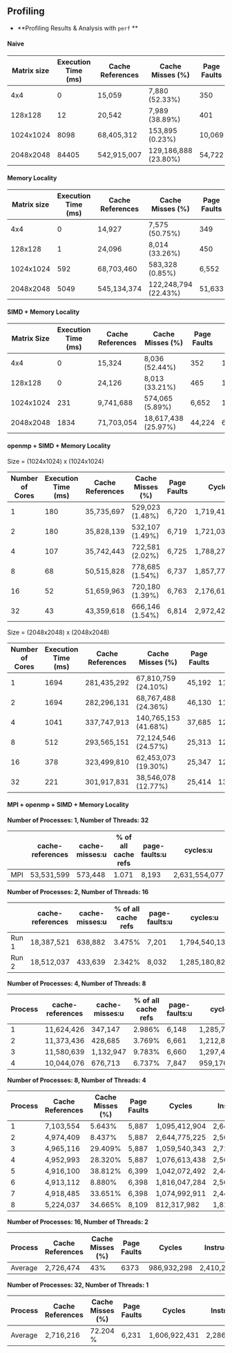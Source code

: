 ## Profiling 

- **Profiling Results & Analysis with `perf` **

#### Naive

| Matrix size | Execution Time (ms) | Cache References | Cache Misses (%)     | Page Faults | Cycles          | Instructions (insn per cycle) | Time Elapsed (s) | User Time (s) | Sys Time (s) |
| ----------- | ------------------- | ---------------- | -------------------- | ----------- | --------------- | ----------------------------- | ---------------- | ------------- | ------------ |
| 4x4         | 0                   | 15,059           | 7,880 (52.33%)       | 350         | 1,645,064       | 1,499,957 (0.91)              | 0.006876428      | 0.001486000   | 0.000743000  |
| 128x128     | 12                  | 20,542           | 7,989 (38.89%)       | 401         | 45,638,597      | 92,867,897 (2.03)             | 0.024913198      | 0.015714000   | 0.001964000  |
| 1024x1024   | 8098                | 68,405,312       | 153,895 (0.23%)      | 10,069      | 23,902,613,961  | 35,919,507,009 (1.50)         | 8.410229329      | 8.265018000   | 0.029934000  |
| 2048x2048   | 84405               | 542,915,007      | 129,186,888 (23.80%) | 54,722      | 245,535,142,712 | 281,103,204,474 (1.14)        | 85.622553390     | 84.912009000  | 0.132696000  |

#### Memory Locality


| Matrix size | Execution Time (ms) | Cache References | Cache Misses (%)     | Page Faults | Cycles         | Instructions (insn per cycle) | Time Elapsed (s) | User Time (s) | Sys Time (s) |
| ----------- | ------------------- | ---------------- | -------------------- | ----------- | -------------- | ----------------------------- | ---------------- | ------------- | ------------ |
| 4x4         | 0                   | 14,927           | 7,575 (50.75%)       | 349         | 1,634,691      | 1,508,247 (0.92)              | 0.006073757      | 0.000703000   | 0.001406000  |
| 128x128     | 1                   | 24,096           | 8,014 (33.26%)       | 450         | 14,265,534     | 41,337,323 (2.90)             | 0.010781986      | 0.004723000   | 0.002361000  |
| 1024x1024   | 592                 | 68,703,460       | 583,328 (0.85%)      | 6,552       | 2,508,334,843  | 9,916,745,223 (3.95)          | 1.011168101      | 0.878656000   | 0.035945000  |
| 2048x2048   | 5049                | 545,134,374      | 122,248,794 (22.43%) | 51,633      | 16,556,640,721 | 66,554,110,649 (4.02)         | 6.263003508      | 5.742302000   | 0.148697000  |

#### **SIMD + Memory Locality**


| Matrix Size | Execution Time (ms) | Cache References | Cache Misses (%)    | Page Faults | Cycles        | Instructions (insn per cycle) | Time Elapsed (s) | User Time (s) | Sys Time (s) |
| ----------- | ------------------- | ---------------- | ------------------- | ----------- | ------------- | ----------------------------- | ---------------- | ------------- | ------------ |
| 4x4         | 0                   | 15,324           | 8,036 (52.44%)      | 352         | 1,658,805     | 1,525,188 (0.92)              | 0.005522463      | 0.001371000   | 0.000685000  |
| 128x128     | 0                   | 24,126           | 8,013 (33.21%)      | 465         | 11,883,415    | 29,497,713 (2.48)             | 0.009254048      | 0.006170000   | 0.000000000  |
| 1024x1024   | 231                 | 9,741,688        | 574,065 (5.89%)     | 6,652       | 1,382,821,719 | 3,855,495,348 (2.79)          | 0.646677788      | 0.531073000   | 0.021961000  |
| 2048x2048   | 1834                | 71,703,054       | 18,617,438 (25.97%) | 44,224      | 6,640,389,416 | 18,087,217,743 (2.72)         | 3.051195702      | 2.553388000   | 0.133072000  |

#### **openmp + SIMD + Memory Locality**

Size = (1024x1024) x  (1024x1024)


| Number of Cores | Execution Time (ms) | Cache References | Cache Misses (%) | Page Faults | Cycles        | Instructions (insn per cycle) | Time Elapsed (s) | User Time (s) | Sys Time (s) |
| --------------- | ------------------- | ---------------- | ---------------- | ----------- | ------------- | ----------------------------- | ---------------- | ------------- | ------------ |
| 1               | 180                 | 35,735,697       | 529,023 (1.48%)  | 6,720       | 1,719,419,319 | 3,745,134,379 (2.18)          | 0.608006180      | 0.655374000   | 0.033915000  |
| 2               | 180                 | 35,828,139       | 532,107 (1.49%)  | 6,719       | 1,721,031,788 | 3,745,488,445 (2.18)          | 0.607123866      | 0.664244000   | 0.024934000  |
| 4               | 107                 | 35,742,443       | 722,581 (2.02%)  | 6,725       | 1,788,278,975 | 3,756,960,867 (2.10)          | 0.541872765      | 0.713217000   | 0.034010000  |
| 8               | 68                  | 50,515,828       | 778,685 (1.54%)  | 6,737       | 1,857,770,853 | 3,777,157,390 (2.03)          | 0.533851150      | 0.789563000   | 0.042976000  |
| 16              | 52                  | 51,659,963       | 720,180 (1.39%)  | 6,763       | 2,176,615,555 | 3,820,804,788 (1.76)          | 0.516569947      | 0.990392000   | 0.044151000  |
| 32              | 43                  | 43,359,618       | 666,146 (1.54%)  | 6,814       | 2,972,420,024 | 3,922,431,309 (1.32)          | 0.512431069      | 1.430720000   | 0.069196000  |

Size = (2048x2048) x  (2048x2048)

| Number of Cores | Execution Time (ms) | Cache References | Cache Misses (%)     | Page Faults | Cycles         | Instructions (insn per cycle) | Time Elapsed (s) | User Time (s) | Sys Time (s) |
| --------------- | ------------------- | ---------------- | -------------------- | ----------- | -------------- | ----------------------------- | ---------------- | ------------- | ------------ |
| 1               | 1694                | 281,435,292      | 67,810,759 (24.10%)  | 45,192      | 11,600,419,676 | 20,329,444,499 (1.75)         | 3.342514567      | 4.497190000   | 0.134855000  |
| 2               | 1694                | 282,296,131      | 68,767,488 (24.36%)  | 46,130      | 11,607,809,489 | 20,337,826,665 (1.75)         | 3.341796224      | 4.511263000   | 0.123787000  |
| 4               | 1041                | 337,747,913      | 140,765,153 (41.68%) | 37,685      | 12,044,433,638 | 20,348,731,391 (1.69)         | 2.795482975      | 4.696208000   | 0.148626000  |
| 8               | 512                 | 293,565,151      | 72,124,546 (24.57%)  | 25,313      | 12,358,982,875 | 20,375,709,121 (1.65)         | 2.268546157      | 4.904354000   | 0.129824000  |
| 16              | 378                 | 323,499,810      | 62,453,073 (19.30%)  | 25,347      | 12,937,708,531 | 20,421,322,398 (1.58)         | 2.066236412      | 5.331375000   | 0.131614000  |
| 32              | 221                 | 301,917,831      | 38,546,078 (12.77%)  | 25,414      | 13,058,545,816 | 20,467,635,895 (1.57)         | 1.912390218      | 5.734781000   | 0.143543000  |

#### MPI + **openmp + SIMD + Memory Locality**

**Number of Processes: 1, Number of Threads: 32**

|      | cache-references | cache-misses:u | % of all cache refs | page-faults:u | cycles:u      | instructions:u | insn per cycle | seconds time elapsed | seconds user | seconds sys |
| ---- | ---------------- | -------------- | ------------------- | ------------- | ------------- | -------------- | -------------- | -------------------- | ------------ | ----------- |
| MPI  | 53,531,599       | 573,448        | 1.071               | 8,193         | 2,631,554,077 | 3,145,888,030  | 1.2            | 0.40927466           | 1.313346     | 0.047192    |



**Number of Processes: 2, Number of Threads: 16**

|       | cache-references | cache-misses:u | % of all cache refs | page-faults:u | cycles:u      | instructions:u | insn per cycle | seconds time elapsed | seconds user | seconds sys |
| ----- | ---------------- | -------------- | ------------------- | ------------- | ------------- | -------------- | -------------- | -------------------- | ------------ | ----------- |
| Run 1 | 18,387,521       | 638,882        | 3.475%              | 7,201         | 1,794,540,131 | 3,103,282,451  | 1.73           | 0.403728107          | 0.863765000  | 0.022835000 |
| Run 2 | 18,512,037       | 433,639        | 2.342%              | 8,032         | 1,285,180,822 | 2,355,963,191  | 1.83           | 0.544637732          | 0.674788000  | 0.046545000 |

**Number of Processes: 4, Number of Threads: 8**

| Process | cache-references | cache-misses:u | % of all cache refs | page-faults:u | cycles:u      | instructions:u | insn per cycle | seconds time elapsed | seconds user | seconds sys |
| ------- | ---------------- | -------------- | ------------------- | ------------- | ------------- | -------------- | -------------- | -------------------- | ------------ | ----------- |
| 1       | 11,624,426       | 347,147        | 2.986%              | 6,148         | 1,285,759,934 | 2.13           | 0.411279954    | 0.549887000          | 0.039560000  | 0.039560000 |
| 2       | 11,373,436       | 428,685        | 3.769%              | 6,661         | 1,212,875,856 | 2.24           | 0.798180252    | 0.555392000          | 0.030021000  | 0.030021000 |
| 3       | 11,580,639       | 1,132,947      | 9.783%              | 6,660         | 1,297,436,685 | 2.10           | 0.405662909    | 0.568450000          | 0.036899000  | 0.036899000 |
| 4       | 10,044,076       | 676,713        | 6.737%              | 7,847         | 959,176,494   | 2.09           | 0.864433109    | 0.450446000          | 0.049157000  | 0.049157000 |

**Number of Processes: 8, Number of Threads: 4**

| Process | Cache References | Cache Misses (%) | Page Faults | Cycles        | Instructions  | Instructions per Cycle |
| ------- | ---------------- | ---------------- | ----------- | ------------- | ------------- | ---------------------- |
| 1       | 7,103,554        | 5.643%           | 5,887       | 1,095,412,904 | 2,644,775,225 | 2.41                   |
| 2       | 4,974,409        | 8.437%           | 5,887       | 2,644,775,225 | 2,565,722,673 | 2.49                   |
| 3       | 4,965,116        | 29.409%          | 5,887       | 1,059,540,343 | 2,714,194,905 | 2.42                   |
| 4       | 4,952,993        | 28.320%          | 5,887       | 1,076,613,438 | 2,562,567,134 | 2.39                   |
| 5       | 4,916,100        | 38.812%          | 6,399       | 1,042,072,492 | 2,440,878,243 | 2.27                   |
| 6       | 4,913,112        | 8.880%           | 6,398       | 1,816,047,284 | 2,562,567,134 | 2.46                   |
| 7       | 4,918,485        | 33.651%          | 6,398       | 1,074,992,911 | 2,440,878,243 | 2.27                   |
| 8       | 5,224,037        | 34.665%          | 8,109       | 812,317,982   | 1,816,047,284 | 2.24                   |

**Number of Processes: 16, Number of Threads: 2**

| Process | Cache References | Cache Misses (%) | Page Faults | Cycles      | Instructions  | Instructions per Cycle |
| ------- | ---------------- | ---------------- | ----------- | ----------- | ------------- | ---------------------- |
| Average | 2,726,474        | 43%              | 6373        | 986,932,298 | 2,410,212,529 | 2.43                   |

**Number of Processes: 32, Number of Threads: 1**

| Process | Cache References | Cache Misses (%) | Page Faults | Cycles        | Instructions  | Instructions per Cycle |
| ------- | ---------------- | ---------------- | ----------- | ------------- | ------------- | ---------------------- |
| Average | 2,716,216        | 72.204 %         | 6,231       | 1,606,922,431 | 2,286,784,103 | 1.42                   |